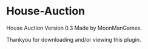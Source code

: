 House-Auction
=============
House Auction Version 0.3 Made by MoonManGames.

Thankyou for downloading and/or viewing this plugin.